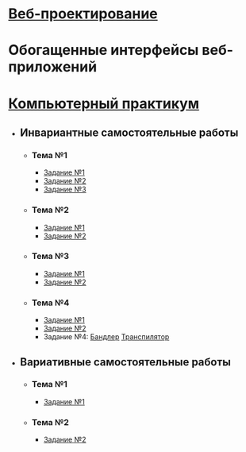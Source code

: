 # [Веб-проектирование](https://shekhovtcovae.github.io/web-portfolio/)
# Обогащенные интерфейсы веб-приложений
# [Компьютерный практикум](https://shekhovtcovae.github.io/web-portfolio/cp)
- ## Инвариантные самостоятельные работы
    - ### Тема №1
        - [Задание №1](https://kodaktor.ru/9edb3a9_a09d4)
        - [Задание №2](https://kodaktor.ru/g/9edb3a9_efd01)
        - [Задание №3](https://kodaktor.ru/g/9edb3a9_efd01)
    - ### Тема №2
        - [Задание №1](https://kodaktor.ru/9edb3a9_03550)
        - [Задание №2](https://kodaktor.ru/9edb3a9_59638)
    - ### Тема №3
        - [Задание №1](https://kodaktor.ru/9edb3a9_af014)
        - [Задание №2](https://kodaktor.ru/9edb3a9_e2d1c)
    - ### Тема №4
        - [Задание №1](https://stackblitz.com/edit/react-qtmp21?file=index.js)
        - [Задание №2](https://stackblitz.com/edit/react-j5erph?file=index.js)
        - Задание №4: [Бандлер](https://github.com/ShekhovtcovaE/web-portfolio/blob/master/CP/vsr/wbpck.md) [Транспилятор](https://github.com/ShekhovtcovaE/web-portfolio/blob/master/CP/isr/cmjs.md)
- ## Вариативные самостоятельные работы
    - ### Тема №1
        - [Задание №1](https://docs.google.com/presentation/d/1ts91paCsowm2INrYRhK7PJxITBsARu0Yj7M8i3upvaQ/edit?usp=sharing)
    - ### Тема №2
        - [Задание №2](https://docs.google.com/presentation/d/1zvtclgajTZJeOjj549tT8ZhPd_hQizG1wiJIzMRGqAI/edit?usp=sharing)
        
